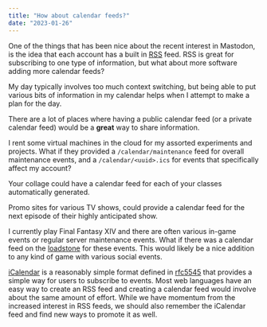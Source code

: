 ```yaml
---
title: "How about calendar feeds?"
date: "2023-01-26"
---
```


One of the things that has been nice about the recent interest in Mastodon, is the idea that each account has a built in [RSS] feed. RSS is great for subscribing to one type of information, but what about more software adding more calendar feeds?

My day typically involves too much context switching, but being able to put various bits of information in my calendar helps when I attempt to make a plan for the day.

There are a lot of places where having a public calendar feed (or a private calendar feed) would be a **great** way to share information.

I rent some virtual machines in the cloud for my assorted experiments and projects. What if they provided a `/calendar/maintenance` feed for overall maintenance events, and a `/calendar/<uuid>.ics` for events that specifically affect my account?

Your collage could have a calendar feed for each of your classes automatically generated.

Promo sites for various TV shows, could provide a calendar feed for the next episode of their highly anticipated show.

I currently play Final Fantasy XIV and there are often various in-game events or regular server maintenance events. What if there was a calendar feed on the [loadstone] for these events. This would likely be a nice addition to any kind of game with various social events.

[iCalendar] is a reasonably simple format defined in [rfc5545] that provides a simple way for users to subscribe to events. Most web languages have an easy way to create an RSS feed and creating a calendar feed would involve about the same amount of effort. While we have momentum from the increased interest in RSS feeds, we should also remember the iCalendar feed and find new ways to promote it as well.

[rss]: https://en.wikipedia.org/wiki/RSS
[loadstone]: https://na.finalfantasyxiv.com/lodestone/
[icalendar]: https://en.wikipedia.org/wiki/ICalendar
[rfc5545]: https://datatracker.ietf.org/doc/html/rfc5545
